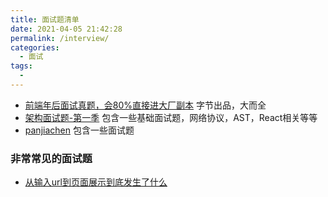 ```yaml
---
title: 面试题清单
date: 2021-04-05 21:42:28
permalink: /interview/
categories:
  - 面试
tags:
  - 
---
```


* [前端年后面试真题，会80%直接进大厂副本](https://bitable.feishu.cn/appStAfqszM9OpkHIT4x9OUJ9bT?from=logout&table=tblQDmclqpejYctX&view=vewJHSwJVd) 字节出品，大而全
* [架构面试题-第一季](https://www.kancloud.cn/freya001/haoke) 包含一些基础面试题，网络协议，AST，React相关等等
* [panjiachen](https://panjiachen.github.io/awesome-bookmarks/interview/) 包含一些面试题

<!-- more -->


### 非常常见的面试题

- [从输入url到页面展示到底发生了什么](https://ght5935.github.io/2019/10/23/day/)
